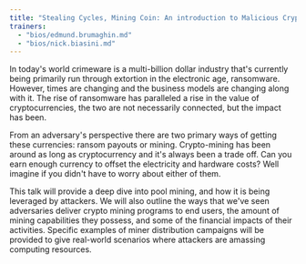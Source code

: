 ```yaml
---
title: "Stealing Cycles, Mining Coin: An introduction to Malicious Cryptomining"
trainers:
  - "bios/edmund.brumaghin.md"
  - "bios/nick.biasini.md"
---
```

In today's world crimeware is a multi-billion dollar industry that's currently being primarily run through extortion in the electronic age, ransomware. However, times are changing and the business models are changing along with it. The rise of ransomware has paralleled a rise in the value of cryptocurrencies, the two are not necessarily connected, but the impact has been. 

From an adversary's perspective there are two primary ways of getting these currencies: ransom payouts or mining. Crypto-mining has been around as long as cryptocurrency and it's always been a trade off. Can you earn enough currency to offset the electricity and hardware costs?  Well imagine if you didn't have to worry about either of them.

This talk will provide a deep dive into pool mining, and how it is being leveraged by attackers. We will also outline the ways that we've seen adversaries deliver crypto mining programs to end users, the amount of mining capabilities they possess, and some of the financial impacts of their activities. Specific examples of miner distribution campaigns will be provided to give real-world scenarios where attackers are amassing computing resources.